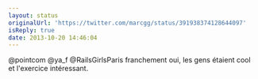 ```yaml
---
layout: status
originalUrl: 'https://twitter.com/marcgg/status/391938374128644097'
isReply: true
date: 2013-10-20 14:46:04
---
```


@pointcom @ya_f @RailsGirlsParis franchement oui, les gens étaient cool et l'exercice intéressant.
